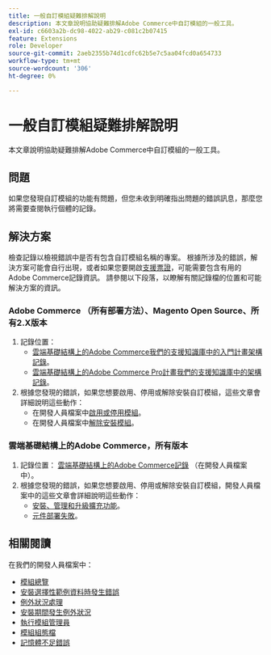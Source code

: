 ```yaml
---
title: 一般自訂模組疑難排解說明
description: 本文章說明協助疑難排解Adobe Commerce中自訂模組的一般工具。
exl-id: c6603a2b-dc98-4022-ab29-c081c2b07415
feature: Extensions
role: Developer
source-git-commit: 2aeb2355b74d1cdfc62b5e7c5aa04fcd0a654733
workflow-type: tm+mt
source-wordcount: '306'
ht-degree: 0%

---
```


# 一般自訂模組疑難排解說明

本文章說明協助疑難排解Adobe Commerce中自訂模組的一般工具。

## 問題

如果您發現自訂模組的功能有問題，但您未收到明確指出問題的錯誤訊息，那麼您將需要查閱執行個體的記錄。

## 解決方案

檢查記錄以檢視錯誤中是否有包含自訂模組名稱的專案。  根據所涉及的錯誤，解決方案可能會自行出現，或者如果您要開啟[支援票證](/help/help-center-guide/help-center/magento-help-center-user-guide.md#submit-ticket)，可能需要包含有用的Adobe Commerce記錄資訊。 請參閱以下段落，以瞭解有關記錄檔的位置和可能解決方案的資訊。

### Adobe Commerce （所有部署方法）、Magento Open Source、所有2.X版本

1. 記錄位置：
   * [雲端基礎結構上的Adobe Commerce我們的支援知識庫中的入門計畫架構記錄](/help/how-to/general/log-locations-directories-for-starter-plan.md)。
   * [雲端基礎結構上的Adobe Commerce Pro計畫我們的支援知識庫中的架構記錄](/help/how-to/general/log-locations-directories-for-pro-plan-integration-staging-production.md)。
1. 根據您發現的錯誤，如果您想要啟用、停用或解除安裝自訂模組，這些文章會詳細說明這些動作：
   * 在開發人員檔案中[啟用或停用模組](https://experienceleague.adobe.com/zh-hant/docs/commerce-operations/installation-guide/tutorials/manage-modules)。
   * 在開發人員檔案中[解除安裝模組](https://experienceleague.adobe.com/zh-hant/docs/commerce-operations/installation-guide/tutorials/uninstall-modules)。

### 雲端基礎結構上的Adobe Commerce，所有版本

1. 記錄位置： [雲端基礎結構上的Adobe Commerce記錄](https://experienceleague.adobe.com/zh-hant/docs/commerce-cloud-service/user-guide/develop/test/log-locations) （在開發人員檔案中）。
1. 根據您發現的錯誤，如果您想要啟用、停用或解除安裝自訂模組，開發人員檔案中的這些文章會詳細說明這些動作：
   * [安裝、管理和升級擴充功能](https://experienceleague.adobe.com/zh-hant/docs/commerce-cloud-service/user-guide/configure-store/extensions)。
   * [元件部署失敗](https://experienceleague.adobe.com/zh-hant/docs/commerce-cloud-service/user-guide/develop/deploy/recover-failed-deployment)。

## 相關閱讀

在我們的開發人員檔案中：

* [模組總覽](https://developer.adobe.com/commerce/php/architecture/modules/overview/)
* [安裝選擇性範例資料時發生錯誤](https://experienceleague.adobe.com/zh-hant/docs/commerce-knowledge-base/kb/troubleshooting/installation-and-upgrade/errors-installing-optional-sample-data)
* [例外狀況處理](https://developer.adobe.com/commerce/webapi/graphql/develop/exceptions/)
* [安裝期間發生例外狀況](https://experienceleague.adobe.com/zh-hant/docs/commerce-knowledge-base/kb/troubleshooting/installation-and-upgrade/exceptions-during-installation)
* [執行模組管理員](https://experienceleague.adobe.com/zh-hant/docs/commerce-operations/upgrade-guide/prepare/prerequisites)
* [模組組態檔](https://experienceleague.adobe.com/zh-hant/docs/commerce-operations/configuration-guide/files/module-files)
* [記憶體不足錯誤](https://experienceleague.adobe.com/zh-hant/docs/commerce-knowledge-base/kb/troubleshooting/installation-and-upgrade/out-of-memory-error-during-install-or-upgrade)
